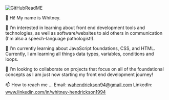 ![GitHubReadME](https://user-images.githubusercontent.com/109315304/181862985-198f525e-a3e3-47dd-ba6e-902bf25c532c.png)


👋 Hi! My name is Whitney. 

👀 I’m interested in learning about front end development tools and technologies, as well as software/websites to aid others in communication (I'm also a speech-language pathologist!).

🌱 I’m currently learning about JavaScript foundations, CSS, and HTML. Currently, I am learning all things data types, variables, conditions and loops. 

💞️ I’m looking to collaborate on projects that focus on all of the foundational concepts as I am just now starting my front end development journey!

📫 How to reach me ...
   Email: wahendrickson94@gmail.com
      LinkedIn: www.linkedin.com/in/whitney-hendrickson1994

